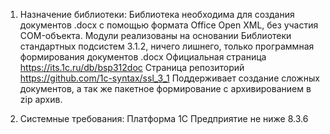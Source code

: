 1. Назначение библиотеки:
  Библиотека необходима для создания документов .docx с помощью формата Office Open XML, без участия COM-объекта.
  Модули реализованы на основании Библиотеки стандартных подсистем 3.1.2, ничего лишнего, только программная формирования документов .docx
  Официальная страница https://its.1c.ru/db/bsp312doc
  Страница репозиторий https://github.com/1c-syntax/ssl_3_1
  Поддерживает создание сложных документов, а так же пакетное формирование с архивированием в zip архив.


2. Системные требования:
  Платформа 1С Предприятие не ниже 8.3.6
